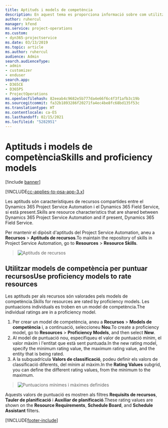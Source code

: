 ```yaml
---
title: Aptituds i models de competència
description: En aquest tema es proporciona informació sobre com utilitzar les aptituds i els models de competència.
author: ruhercul
manager: kfend
ms.service: project-operations
ms.custom:
- dyn365-projectservice
ms.date: 03/13/2019
ms.topic: article
ms.author: ruhercul
audience: Admin
search.audienceType:
- admin
- customizer
- enduser
search.app:
- D365CE
- D365PS
- ProjectOperations
ms.openlocfilehash: 82eeab4c9682e5b777da4e66f6c4f3f1afb3c19b
ms.sourcegitcommit: fa32b1893286f20271fa4ec4be8fc68bd135f53c
ms.translationtype: HT
ms.contentlocale: ca-ES
ms.lasthandoff: 02/15/2021
ms.locfileid: "5282951"
---
```

# <a name="skills-and-proficiency-models"></a><span data-ttu-id="eef99-103">Aptituds i models de competència</span><span class="sxs-lookup"><span data-stu-id="eef99-103">Skills and proficiency models</span></span>

[!include [banner](../includes/psa-now-project-operations.md)]

[!INCLUDE[cc-applies-to-psa-app-3.x](../includes/cc-applies-to-psa-app-3x.md)]

<span data-ttu-id="eef99-104">Les aptituds són característiques de recursos compartides entre el Dynamics 365 Project Service Automation i el Dynamics 365 Field Service, si està present.</span><span class="sxs-lookup"><span data-stu-id="eef99-104">Skills are resource characteristics that are shared between Dynamics 365 Project Service Automation and if present, Dynamics 365 Field Service.</span></span> 

<span data-ttu-id="eef99-105">Per mantenir el dipòsit d'aptituds del Project Service Automation, aneu a **Recursos** \> **Aptituds de recursos**.</span><span class="sxs-lookup"><span data-stu-id="eef99-105">To maintain the repository of skills in Project Service Automation, go to **Resources** \> **Resource Skills**.</span></span> 

> ![Aptituds de recursos](media/Resource-Management-image84.png)

## <a name="use-proficiency-models-to-rate-resources"></a><span data-ttu-id="eef99-107">Utilitzar models de competència per puntuar recursos</span><span class="sxs-lookup"><span data-stu-id="eef99-107">Use proficiency models to rate resources</span></span>

<span data-ttu-id="eef99-108">Les aptituds per als recursos són valorades pels models de competència.</span><span class="sxs-lookup"><span data-stu-id="eef99-108">Skills for resources are rated by proficiency models.</span></span> <span data-ttu-id="eef99-109">Les puntuacions individuals es troben en un model de competència.</span><span class="sxs-lookup"><span data-stu-id="eef99-109">The individual ratings are in a proficiency model.</span></span> 

1. <span data-ttu-id="eef99-110">Per crear un model de competència, aneu a **Recursos** \> **Models de competència** i, a continuació, seleccioneu **Nou**.</span><span class="sxs-lookup"><span data-stu-id="eef99-110">To create a proficiency model, go to **Resources** \> **Proficiency Models**, and then select **New**.</span></span>
2. <span data-ttu-id="eef99-111">Al model de puntuació nou, especifiqueu el valor de puntuació mínim, el valor màxim i l'entitat que està sent puntuada.</span><span class="sxs-lookup"><span data-stu-id="eef99-111">In the new rating model, specify the minimum rating value, the maximum rating value, and the entity that is being rated.</span></span>
3. <span data-ttu-id="eef99-112">A la subquadrícula **Valors de classificació**, podeu definir els valors de classificació diferents, del mínim al màxim.</span><span class="sxs-lookup"><span data-stu-id="eef99-112">In the **Rating Values** subgrid, you can define the different rating values, from the minimum to the maximum.</span></span>

> ![Puntuacions mínimes i màximes definides](media/Resource-Management-image85.png)

<span data-ttu-id="eef99-114">Aquests valors de puntuació es mostren als filtres **Requisits de recursos**, **Tauler de planificació** i **Auxiliar de planificació**.</span><span class="sxs-lookup"><span data-stu-id="eef99-114">These rating values are shown on the **Resource Requirements**, **Schedule Board**, and **Schedule Assistant** filters.</span></span>


[!INCLUDE[footer-include](../includes/footer-banner.md)]